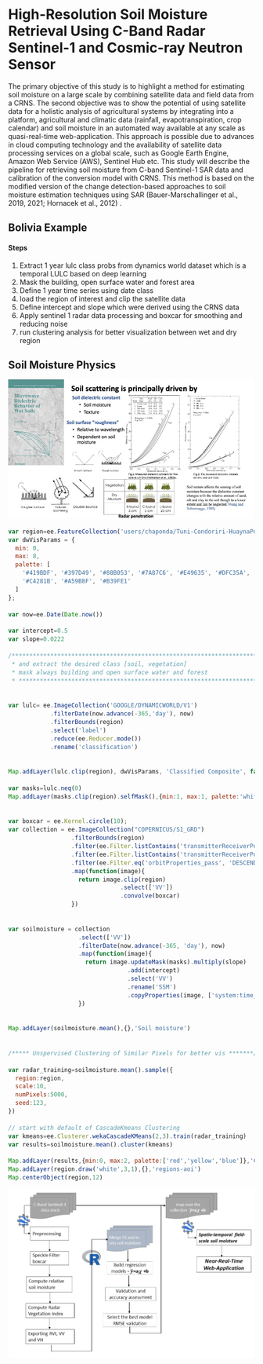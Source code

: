

# High-Resolution Soil Moisture Retrieval Using C-Band Radar Sentinel-1 and Cosmic-ray Neutron Sensor

The primary objective of this study is to highlight a method for estimating soil moisture on a large scale by combining satellite data and field data from a CRNS. The second objective was to show the potential of using satellite data for a holistic analysis of agricultural systems by integrating into a platform, agricultural and climatic data (rainfall, evapotranspiration, crop calendar) and soil moisture in an automated way available at any scale as quasi-real-time web-application. This approach is possible due to advances in cloud computing technology and the availability of satellite data processing services on a global scale, such as Google Earth Engine, Amazon Web Service (AWS), Sentinel Hub etc. This study will describe the pipeline for retrieving soil moisture from C-band Sentinel-1 SAR data and calibration of the conversion model with CRNS.  This method is based on the modified version of the change detection-based approaches to soil moisture estimation techniques using SAR (Bauer-Marschallinger et al., 2019, 2021; Hornacek et al., 2012) .

## Bolivia Example 

#### Steps 

1. Extract 1 year lulc class probs from dynamics world dataset which is  a temporal  LULC  based on deep learning 
2. Mask  the building, open surface water and forest area 
3. Define 1 year  time series using  date class 
4. load the region of interest  and clip the satellite data
5. Define intercept and slope which were derived using the CRNS data
6. Apply  sentinel 1 radar data processing and boxcar for smoothing and reducing  noise
7. run clustering analysis for better visualization between wet and dry region 

## Soil Moisture Physics  

![Soil Physics Principal](https://github.com/mmbaye/Bolivia-example/blob/main/figures/SoilMoisurePhysics.jpeg)


```javascript
var region=ee.FeatureCollection('users/chaponda/Tuni-Condoriri-HuaynaPotosi-Basin')
var dwVisParams = {
  min: 0,
  max: 8,
  palette: [
    '#419BDF', '#397D49', '#88B053', '#7A87C6', '#E49635', '#DFC35A',
    '#C4281B', '#A59B8F', '#B39FE1'
  ]
};

var now=ee.Date(Date.now())

var intercept=0.5
var slope=0.0222

/******************************************************************************
 * and extract the desired class [soil, vegetation]
 * mask always building and open surface water and forest 
 * ***************************************************************************/ 
 

var lulc= ee.ImageCollection('GOOGLE/DYNAMICWORLD/V1')
            .filterDate(now.advance(-365,'day'), now)
            .filterBounds(region)
            .select('label')
            .reduce(ee.Reducer.mode())
            .rename('classification')
             
             
Map.addLayer(lulc.clip(region), dwVisParams, 'Classified Composite', false)

var masks=lulc.neq(0)
Map.addLayer(masks.clip(region).selfMask(),{min:1, max:1, palette:'white'},'mask images')


var boxcar = ee.Kernel.circle(10);
var collection = ee.ImageCollection("COPERNICUS/S1_GRD")
                  .filterBounds(region)
                  .filter(ee.Filter.listContains('transmitterReceiverPolarisation', 'VV'))
                  .filter(ee.Filter.listContains('transmitterReceiverPolarisation', 'VH'))
                  .filter(ee.Filter.eq('orbitProperties_pass', 'DESCENDING'))
                  .map(function(image){
                    return image.clip(region)
                                .select(['VV'])
                                .convolve(boxcar)
                  })
                  
                  
var soilmoisture = collection
                    .select(['VV'])
                    .filterDate(now.advance(-365, 'day'), now)
                    .map(function(image){
                      return image.updateMask(masks).multiply(slope)
                                  .add(intercept)
                                  .select('VV')
                                  .rename('SSM')
                                  .copyProperties(image, ['system:time_start'])
                    })
                    
                    
Map.addLayer(soilmoisture.mean(),{},'Soil moisture')


/***** Unspervised Clustering of Similar Pixels for better vis *******/

var radar_training=soilmoisture.mean().sample({
  region:region,
  scale:10,
  numPixels:5000, 
  seed:123,
})

// start with default of CascadeKmeans Clustering
var kmeans=ee.Clusterer.wekaCascadeKMeans(2,3).train(radar_training) 
var results=soilmoisture.mean().cluster(kmeans)

Map.addLayer(results,{min:0, max:2, palette:['red','yellow','blue']},'Clustering Soil moisture',true)
Map.addLayer(region.draw('white',3,1),{},'regions-aoi')
Map.centerObject(region,12)

```



![Workflow soil moisture extraction](https://github.com/mmbaye/Bolivia-example/blob/main/figures/Workflow.jpeg)









